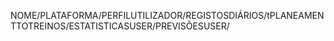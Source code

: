 NOME/PLATAFORMA/PERFILUTILIZADOR/REGISTOSDIÁRIOS/tPLANEAMENTTOTREINOS/ESTATISTICASUSER/PREVISÕESUSER/